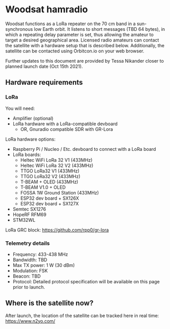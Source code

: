 # Woodsat hamradio

Woodsat functions as a LoRa repeater on the 70 cm band in a sun-synchronous low Earth orbit. It listens to short messages (TBD 64 bytes), in which a repeating delay parameter is set, thus allowing the amateur to target a desired geographical area.
Licensed radio amateurs can contact the satellite with a hardware setup that is described below.
Additionally, the satellite can be contacted using Orbitcon.io on your web browser.

Further updates to this document are provided by Tessa Nikander closer to planned launch date (Oct 15th 2021).

## Hardware requirements

### LoRa

You will need:
* Amplifier (optional)
* LoRa hardware with a LoRa-compatible devboard
     * OR, Gnuradio compatible SDR with GR-Lora

LoRa hardware options:
* Raspberry Pi / Nucleo / Etc. devboard to connect with a LoRa board
* LoRa boards:
   * Heltec WiFi LoRa 32 V1 (433MHz)
   * Heltec WiFi LoRa 32 V2 (433MHz)
   * TTGO LoRa32 V1 (433MHz)
   * TTGO LoRa32 V2 (433MHz)
   * T-BEAM + OLED (433MHz)
   * T-BEAM V1.0 + OLED
   * FOSSA 1W Ground Station (433MHz)
   * ESP32 dev board + SX126X
   * ESP32 dev board + SX127X
* Semtec SX1276
* HopeRF RFM69
* STM32WL

LoRa GRC block: https://github.com/rpp0/gr-lora

### Telemetry details

* Frequency:      433-438 MHz
* Bandwidth:      TBD
* Max TX power:   1 W (30 dBm)
* Modulation:     FSK
* Beacon:         TBD
* Protocol:       Detailed protocol specification will be available on this page prior to launch.


## Where is the satellite now?

After launch, the location of the satellite can be tracked here in real time:
https://www.n2yo.com/
